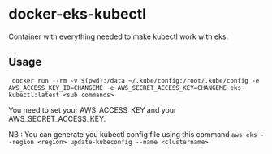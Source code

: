 # docker-eks-kubectl

Container with everything needed to make kubectl work with eks.

## Usage 
```
 docker run --rm -v $(pwd):/data ~/.kube/config:/root/.kube/config -e AWS_ACCESS_KEY_ID=CHANGEME -e AWS_SECRET_ACCESS_KEY=CHANGEME eks-kubectl:latest <sub commands>
```

You need to set your AWS_ACCESS_KEY and your AWS_SECRET_ACCESS_KEY. 

NB : You can generate you kubectl config file using this command `aws eks --region <region> update-kubeconfig --name <clustername>`
